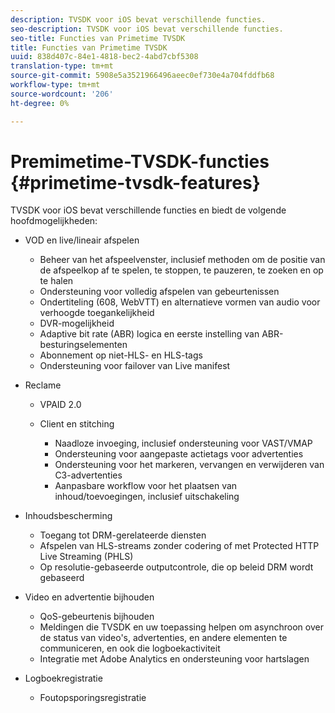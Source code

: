 ```yaml
---
description: TVSDK voor iOS bevat verschillende functies.
seo-description: TVSDK voor iOS bevat verschillende functies.
seo-title: Functies van Primetime TVSDK
title: Functies van Primetime TVSDK
uuid: 838d407c-84e1-4818-bec2-4abd7cbf5308
translation-type: tm+mt
source-git-commit: 5908e5a3521966496aeec0ef730e4a704fddfb68
workflow-type: tm+mt
source-wordcount: '206'
ht-degree: 0%

---
```



# Premimetime-TVSDK-functies {#primetime-tvsdk-features}

TVSDK voor iOS bevat verschillende functies en biedt de volgende hoofdmogelijkheden:

* VOD en live/lineair afspelen

   * Beheer van het afspeelvenster, inclusief methoden om de positie van de afspeelkop af te spelen, te stoppen, te pauzeren, te zoeken en op te halen
   * Ondersteuning voor volledig afspelen van gebeurtenissen
   * Ondertiteling (608, WebVTT) en alternatieve vormen van audio voor verhoogde toegankelijkheid
   * DVR-mogelijkheid
   * Adaptive bit rate (ABR) logica en eerste instelling van ABR-besturingselementen
   * Abonnement op niet-HLS- en HLS-tags
   * Ondersteuning voor failover van Live manifest

* Reclame

   * VPAID 2.0
   * Client en stitching

      * Naadloze invoeging, inclusief ondersteuning voor VAST/VMAP
      * Ondersteuning voor aangepaste actietags voor advertenties
      * Ondersteuning voor het markeren, vervangen en verwijderen van C3-advertenties
      * Aanpasbare workflow voor het plaatsen van inhoud/toevoegingen, inclusief uitschakeling

* Inhoudsbescherming

   * Toegang tot DRM-gerelateerde diensten
   * Afspelen van HLS-streams zonder codering of met Protected HTTP Live Streaming (PHLS)
   * Op resolutie-gebaseerde outputcontrole, die op beleid DRM wordt gebaseerd

* Video en advertentie bijhouden

   * QoS-gebeurtenis bijhouden
   * Meldingen die TVSDK en uw toepassing helpen om asynchroon over de status van video&#39;s, advertenties, en andere elementen te communiceren, en ook die logboekactiviteit
   * Integratie met Adobe Analytics en ondersteuning voor hartslagen

* Logboekregistratie

   * Foutopsporingsregistratie

